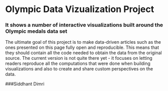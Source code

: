 # Olympic Data Vizualization Project

### It shows a number of interactive visualizations built around the Olympic medals data set

The ultimate goal of this project is to make data-driven articles such as the ones presented on this page fully open and reproducible. This means that they should contain all the code needed to obtain the data from the original source. The current version is not quite there yet - it focuses on letting readers reproduce all the computations that were done when building visualizations and also to create and share custom perspectives on the data.

###Siddhant Dimri

### 
